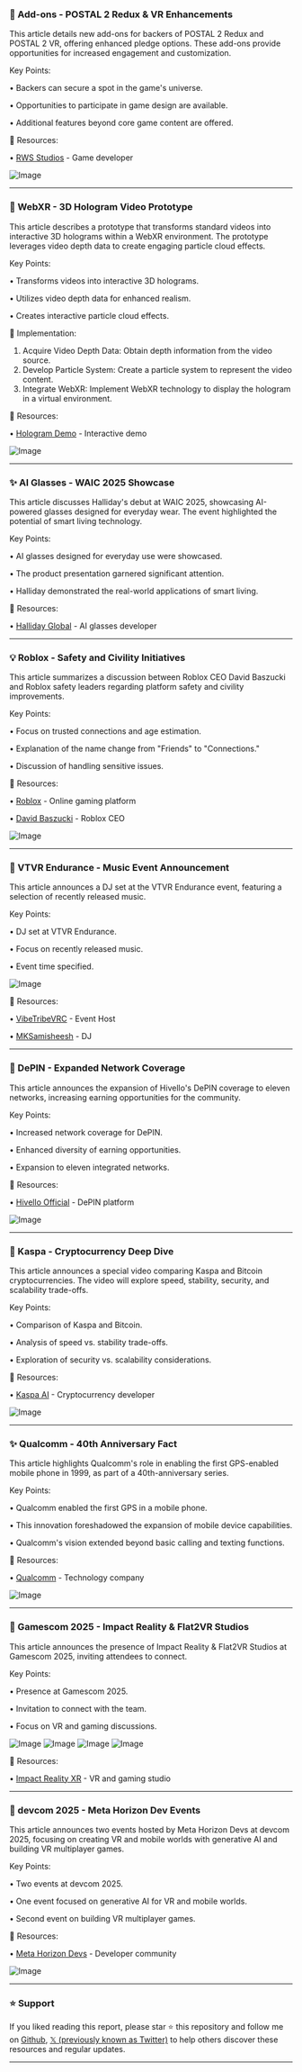 ### 🚀 Add-ons - POSTAL 2 Redux & VR Enhancements

This article details new add-ons for backers of POSTAL 2 Redux and POSTAL 2 VR, offering enhanced pledge options.  These add-ons provide opportunities for increased engagement and customization.

Key Points:

• Backers can secure a spot in the game's universe.


•  Opportunities to participate in game design are available.


• Additional features beyond core game content are offered.


🔗 Resources:

• [RWS Studios](https://x.com/RWSstudios) - Game developer


![Image](https://pbs.twimg.com/media/GykQIinXIAAacqu?format=jpg&name=small)


---
### 🤖 WebXR - 3D Hologram Video Prototype

This article describes a prototype that transforms standard videos into interactive 3D holograms within a WebXR environment. The prototype leverages video depth data to create engaging particle cloud effects.

Key Points:

•  Transforms videos into interactive 3D holograms.


•  Utilizes video depth data for enhanced realism.


•  Creates interactive particle cloud effects.


🚀 Implementation:

1. Acquire Video Depth Data: Obtain depth information from the video source.
2. Develop Particle System: Create a particle system to represent the video content.
3. Integrate WebXR: Implement WebXR technology to display the hologram in a virtual environment.


🔗 Resources:

• [Hologram Demo](https://whenistheweekend.com/hologram.html) - Interactive demo


![Image](https://pbs.twimg.com/amplify_video_thumb/1947617945108054017/img/GUxRmM-pLYlW-o2X.jpg)


---
### ✨ AI Glasses - WAIC 2025 Showcase

This article discusses Halliday's debut at WAIC 2025, showcasing AI-powered glasses designed for everyday wear.  The event highlighted the potential of smart living technology.

Key Points:

• AI glasses designed for everyday use were showcased.


• The product presentation garnered significant attention.


• Halliday demonstrated the real-world applications of smart living.


🔗 Resources:

• [Halliday Global](https://x.com/Halliday_Global) - AI glasses developer


---
### 💡 Roblox - Safety and Civility Initiatives

This article summarizes a discussion between Roblox CEO David Baszucki and Roblox safety leaders regarding platform safety and civility improvements.

Key Points:

•  Focus on trusted connections and age estimation.


•  Explanation of the name change from "Friends" to "Connections."


•  Discussion of handling sensitive issues.


🔗 Resources:

• [Roblox](https://x.com/Roblox) - Online gaming platform


• [David Baszucki](https://x.com/DavidBaszucki) - Roblox CEO


![Image](https://pbs.twimg.com/media/Gybd-tgbIAAcvHY?format=jpg&name=small)


---
### 🚀 VTVR Endurance - Music Event Announcement

This article announces a DJ set at the VTVR Endurance event, featuring a selection of recently released music.

Key Points:

•  DJ set at VTVR Endurance.


•  Focus on recently released music.


•  Event time specified.


![Image](https://pbs.twimg.com/media/GyLEo8RXgAA7EZg?format=jpg&name=small)


🔗 Resources:

• [VibeTribeVRC](https://x.com/VibeTribeVRC) - Event Host


• [MKSamisheesh](https://x.com/MKSamisheesh) - DJ


---
### 🤖 DePIN - Expanded Network Coverage

This article announces the expansion of Hivello's DePIN coverage to eleven networks, increasing earning opportunities for the community.

Key Points:

•  Increased network coverage for DePIN.


•  Enhanced diversity of earning opportunities.


•  Expansion to eleven integrated networks.


🔗 Resources:

• [Hivello Official](https://x.com/HivelloOfficial) - DePIN platform


![Image](https://pbs.twimg.com/media/GyUQwb-XwAApgNY?format=jpg&name=small)


---
### 🤖 Kaspa - Cryptocurrency Deep Dive

This article announces a special video comparing Kaspa and Bitcoin cryptocurrencies.  The video will explore speed, stability, security, and scalability trade-offs.


Key Points:

•  Comparison of Kaspa and Bitcoin.


•  Analysis of speed vs. stability trade-offs.


•  Exploration of security vs. scalability considerations.



🔗 Resources:

• [Kaspa AI](https://x.com/kaspa_ai) - Cryptocurrency developer


![Image](https://pbs.twimg.com/media/GyZ2nUCWkAUxY51?format=jpg&name=small)


---
### ✨ Qualcomm - 40th Anniversary Fact

This article highlights Qualcomm's role in enabling the first GPS-enabled mobile phone in 1999, as part of a 40th-anniversary series.

Key Points:

• Qualcomm enabled the first GPS in a mobile phone.


• This innovation foreshadowed the expansion of mobile device capabilities.


• Qualcomm's vision extended beyond basic calling and texting functions.



🔗 Resources:

• [Qualcomm](https://x.com/Qualcomm) - Technology company


![Image](https://pbs.twimg.com/media/GyaiX8xa4AETF9f?format=jpg&name=small)


---
### 🚀 Gamescom 2025 - Impact Reality & Flat2VR Studios

This article announces the presence of Impact Reality & Flat2VR Studios at Gamescom 2025, inviting attendees to connect.

Key Points:

•  Presence at Gamescom 2025.


•  Invitation to connect with the team.


•  Focus on VR and gaming discussions.



![Image](https://pbs.twimg.com/media/GyaTViEWkAAjC8j?format=jpg&name=small)
![Image](https://pbs.twimg.com/media/GyaTWwBWgAA4IbT?format=jpg&name=small)
![Image](https://pbs.twimg.com/media/GyaTX-oWgAAAQD8?format=jpg&name=small)
![Image](https://pbs.twimg.com/media/GyaTZLsW8AAMtID?format=jpg&name=small)


🔗 Resources:

• [Impact Reality XR](https://x.com/ImpactRealityXR) - VR and gaming studio


---
### 🚀 devcom 2025 - Meta Horizon Dev Events

This article announces two events hosted by Meta Horizon Devs at devcom 2025, focusing on creating VR and mobile worlds with generative AI and building VR multiplayer games.

Key Points:

• Two events at devcom 2025.


• One event focused on generative AI for VR and mobile worlds.


• Second event on building VR multiplayer games.


🔗 Resources:

• [Meta Horizon Devs](https://x.com/MetaHorizonDevs) - Developer community



![Image](https://pbs.twimg.com/media/GyaRdqSXYAAWrJ3?format=jpg&name=small)


---

### ⭐️ Support

If you liked reading this report, please star ⭐️ this repository and follow me on [Github](https://github.com/Drix10), [𝕏 (previously known as Twitter)](https://x.com/DRIX_10_) to help others discover these resources and regular updates.

---